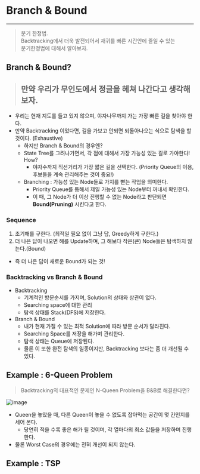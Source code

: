 # Branch & Bound
---
> 분기 한정법.  
> Backtracking에서 더욱 발전되어서 재귀를 빠른 시간안에 줄일 수 있는  
> 분기한정법에 대해서 알아보자.  

## Branch & Bound?
> ## 만약 우리가 무인도에서 정글을 헤쳐 나간다고 생각해보자.  
- 우리는 현재 지도를 들고 있지 않으며, 야자나무까지 가는 가장 빠른 길을 찾아야 한다.
- 만약 Backtracking 이었다면, 길을 가보고 안되면 되돌아나오는 식으로 탐색을 할 것이다. (Exhaustive)
  - 하지만 Branch & Bound의 경우엔?
  - State Tree를 그려나가면서, 각 점에 대해서 가장 가능성 있는 길로 가야한다! How?
    - 야자수까지 직선거리가 가장 짧은 길을 선택한다. (Priority Queue의 이용, 후보들을 계속 관리해주는 것이 중요!)
  - Branching : 가능성 있는 Node들로 가지를 뻗는 작업을 의미한다.
    - Priority Queue를 통해서 제일 가능성 있는 Node부터 꺼내서 확인한다.
    - 이 때, 그 Node가 더 이상 진행할 수 없는 Node라고 판단되면 __Bound(Pruning)__ 시킨다고 한다.

### Sequence
1. 초기해를 구한다. (최적일 필요 없이 그냥 답, Greedy하게 구한다.)
2. 더 나은 답이 나오면 해를 Update하며, 그 해보다 작은(큰) Node들은 탐색하지 않는다.(Bound)
  - 즉 더 나은 답이 새로운 Bound가 되는 것!

### Backtracking vs Branch & Bound
- Backtracking
  - 기계적인 방문순서를 가지며, Solution의 상태와 상관이 없다.
  - Searching space에 대한 관리
  - 탐색 상태를 Stack(DFS)에 저장한다.
- Branch & Bound
  - 내가 현재 가질 수 있는 최적 Solution에 따라 방문 순서가 달라진다.
  - Searching Space를 저장을 해가며 관리한다.
  - 탐색 상태는 Queue에 저장된다.
  - 물론 이 또한 완전 탐색의 일종이지만, Backtracking 보다는 좀 더 개선될 수 있다.

## Example : 6-Queen Problem
> Backtracking의 대표적인 문제인 N-Queen Problem을 B&B로 해결한다면?    

![image](https://user-images.githubusercontent.com/71700079/172051688-39dc94ea-6691-4199-87ac-1d65c03169ef.png)   
- Queen을 놓았을 때, 다른 Queen이 놓을 수 없도록 잡아먹는 공간이 몇 칸인지를 세어 본다.
  - 당연히 적을 수록 좋은 해가 될 것이며, 각 열마다의 최소 값들을 저장하며 진행한다.
- 물론 Worst Case의 경우에는 전혀 개선이 되지 않는다.

## Example : TSP
